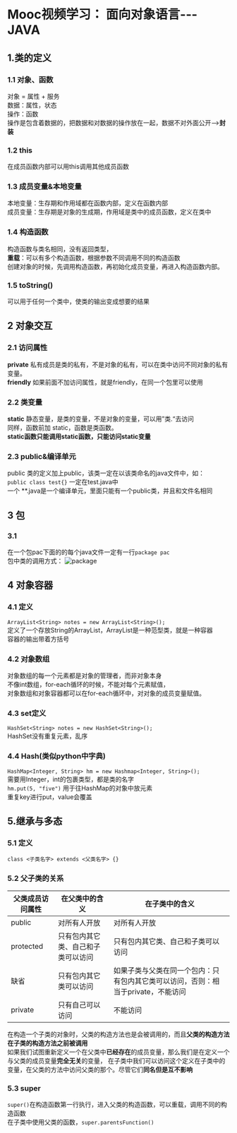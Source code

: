 # Mooc视频学习： 面向对象语言---JAVA

## 1.类的定义

### 1.1 对象、函数
对象 = 属性 + 服务  
数据：属性，状态  
操作：函数  
操作是包含着数据的，把数据和对数据的操作放在一起，数据不对外面公开-->**封装**

### 1.2 this
在成员函数内部可以用this调用其他成员函数

### 1.3 成员变量&本地变量  
本地变量：生存期和作用域都在函数内部，定义在函数内部  
成员变量：生存期是对象的生成期，作用域是类中的成员函数，定义在类中

### 1.4 构造函数
构造函数与类名相同，没有返回类型，  
**重载**：可以有多个构造函数，根据参数不同调用不同的构造函数  
创建对象的时候，先调用构造函数，再初始化成员变量，再进入构造函数内部。

### 1.5 toString()
可以用于任何一个类中，使类的输出变成想要的结果

## 2 对象交互
### 2.1 访问属性
**private** 
私有成员是类的私有，不是对象的私有，可以在类中访问不同对象的私有变量。  
**friendly**
如果前面不加访问属性，就是friendly，在同一个包里可以使用  

### 2.2 类变量
**static** 静态变量，是类的变量，不是对象的变量，可以用”类.“去访问  
同样，函数前加 static，函数是类函数。  
**static函数只能调用static函数，只能访问static变量**

### 2.3  public&编译单元
public 类的定义加上public，该类一定在以该类命名的java文件中，如：   
`public class test{}` 一定在test.java中  
一个 \*\*.java是一个编译单元，里面只能有一个public类，并且和文件名相同

## 3 包
### 3.1
在一个包pac下面的的每个java文件一定有一行`package pac`  
包中类的调用方式：
![package](https://github.com/CoderOrigin/JAVA-Course/blob/firstBranch/image/package.png)

## 4 对象容器
### 4.1 定义
`ArrayList<String> notes = new ArrayList<String>();`  
定义了一个存放String的ArrayList，ArrayList是一种范型类，就是一种容器  
容器的输出带着方括号

### 4.2 对象数组
对象数组的每一个元素都是对象的管理者，而非对象本身  
不像int数组，for-each循环的时候，不能对每个元素赋值，  
对象数组和对象容器都可以在for-each循环中，对对象的成员变量赋值。

### 4.3 set定义
`HashSet<String> notes = new HashSet<String>();`  
HashSet没有重复元素，乱序

### 4.4 Hash(类似python中字典)
`HashMap<Integer, String> hm = new Hashmap<Integer, String>();`  
需要用Integer，int的包裹类型，都是类的名字  
`hm.put(5, "five")` 用于往HashMap的对象中放元素  
重复key进行put，value会覆盖

## 5.继承与多态
### 5.1 定义
`class <子类名字> extends <父类名字> {}`  

### 5.2 父子类的关系
父类成员访问属性|在父类中的含义|在子类中的含义
-|-|-
public|对所有人开放|对所有人开放
protected|只有包内其它类、自己和子类可以访问|只有包内其它类、自己和子类可以访问
缺省|只有包内其它类可以访问|如果子类与父类在同一个包内：只有包内其它类可以访问，否则：相当于private，不能访问
private|只有自己可以访问|不能访问

在构造一个子类的对象时，父类的构造方法也是会被调用的，而且**父类的构造方法在子类的构造方法之前被调用**  
如果我们试图重新定义一个在父类中**已经存在**的成员变量，那么我们是在定义一个与父类的成员变量**完全无关**的变量，
在子类中我们可以访问这个定义在子类中的变量，在父类的方法中访问父类的那个。尽管它们**同名但是互不影响**

### 5.3 super

`super()`在构造函数第一行执行，进入父类的构造函数，可以重载，调用不同的构造函数  
在子类中使用父类的函数，`super.parentsFunction()`  
